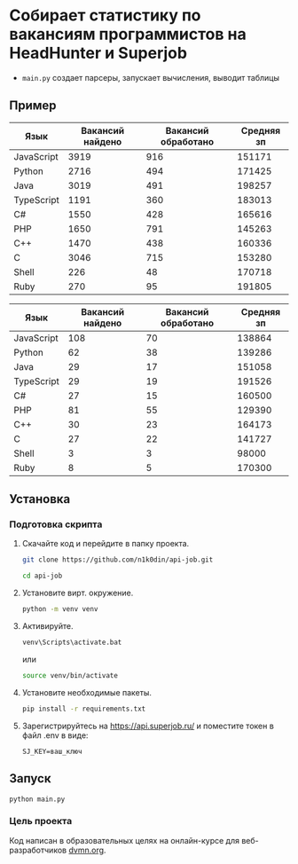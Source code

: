 # Собирает статистику по вакансиям программистов на HeadHunter и Superjob
- `main.py` создает парсеры, запускает вычисления, выводит таблицы

## Пример
| Язык       | Вакансий найдено | Вакансий обработано | Средняя зп |
|------------|------------------|---------------------|------------|
| JavaScript | 3919             |                 916 | 151171     |
| Python     | 2716             |                 494 | 171425     |
| Java       | 3019             |                 491 | 198257     |
| TypeScript | 1191             |                 360 | 183013     |
| C#         | 1550             |                 428 | 165616     |
| PHP        | 1650             |                 791 | 145263     |
| C++        | 1470             |                 438 | 160336     |
| C          | 3046             |                 715 | 153280     |
| Shell      | 226              |                  48 | 170718     |
| Ruby       | 270              |                  95 | 191805     |

| Язык       | Вакансий найдено | Вакансий обработано | Средняя зп |
|------------|------------------|---------------------|------------|
| JavaScript | 108              |                  70 | 138864     |
| Python     | 62               |                  38 | 139286     |
| Java       | 29               |                  17 | 151058     |
| TypeScript | 29               |                  19 | 191526     |
| C#         | 27               |                  15 | 160500     |
| PHP        | 81               |                  55 | 129390     |
| C++        | 30               |                  23 | 164173     |
| C          | 27               |                  22 | 141727     |
| Shell      | 3                |                   3 | 98000      |
| Ruby       | 8                |                   5 | 170300     |

## Установка

### Подготовка скрипта

1. Скачайте код и перейдите в папку проекта.
    ```bash
    git clone https://github.com/n1k0din/api-job.git
    ```  
    ```bash
    cd api-job
    ```
2. Установите вирт. окружение.
    ```bash
    python -m venv venv
    ```
3. Активируйте.
    ```bash
    venv\Scripts\activate.bat
    ```
    или
    ```bash
    source venv/bin/activate
    ```
4. Установите необходимые пакеты.
    ```bash
    pip install -r requirements.txt
    ```
5. Зарегистрируйтесь на https://api.superjob.ru/ и поместите токен в файл .env в виде:
    ```
    SJ_KEY=ваш_ключ
    ```

## Запуск

```
python main.py
```

### Цель проекта

Код написан в образовательных целях на онлайн-курсе для веб-разработчиков [dvmn.org](https://dvmn.org/).
